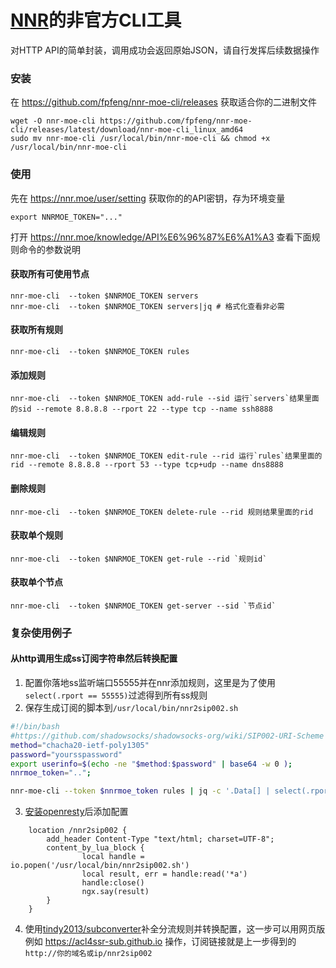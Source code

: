 # [NNR](https://nnr.moe/)的非官方CLI工具
对HTTP API的简单封装，调用成功会返回原始JSON，请自行发挥后续数据操作
### 安装
在 https://github.com/fpfeng/nnr-moe-cli/releases 获取适合你的二进制文件
```console
wget -O nnr-moe-cli https://github.com/fpfeng/nnr-moe-cli/releases/latest/download/nnr-moe-cli_linux_amd64
sudo mv nnr-moe-cli /usr/local/bin/nnr-moe-cli && chmod +x /usr/local/bin/nnr-moe-cli
```
### 使用
先在 https://nnr.moe/user/setting 获取你的的API密钥，存为环境变量
```console
export NNRMOE_TOKEN="..."
```
打开 https://nnr.moe/knowledge/API%E6%96%87%E6%A1%A3 查看下面规则命令的参数说明

#### 获取所有可使用节点
```console
nnr-moe-cli  --token $NNRMOE_TOKEN servers
nnr-moe-cli  --token $NNRMOE_TOKEN servers|jq # 格式化查看非必需
```

#### 获取所有规则
```console
nnr-moe-cli  --token $NNRMOE_TOKEN rules
```

#### 添加规则
```console
nnr-moe-cli  --token $NNRMOE_TOKEN add-rule --sid 运行`servers`结果里面的sid --remote 8.8.8.8 --rport 22 --type tcp --name ssh8888
```

#### 编辑规则
```console
nnr-moe-cli  --token $NNRMOE_TOKEN edit-rule --rid 运行`rules`结果里面的rid --remote 8.8.8.8 --rport 53 --type tcp+udp --name dns8888
```

#### 删除规则
```console
nnr-moe-cli  --token $NNRMOE_TOKEN delete-rule --rid 规则结果里面的rid
```

#### 获取单个规则
```console
nnr-moe-cli  --token $NNRMOE_TOKEN get-rule --rid `规则id`
```


#### 获取单个节点
```console
nnr-moe-cli  --token $NNRMOE_TOKEN get-server --sid `节点id`
```


### 复杂使用例子
#### 从http调用生成ss订阅字符串然后转换配置
1. 配置你落地ss监听端口55555并在nnr添加规则，这里是为了使用`select(.rport == 55555)`过滤得到所有ss规则
2. 保存生成订阅的脚本到`/usr/local/bin/nnr2sip002.sh`
```bash
#!/bin/bash
#https://github.com/shadowsocks/shadowsocks-org/wiki/SIP002-URI-Scheme
method="chacha20-ietf-poly1305"
password="yoursspassword"
export userinfo=$(echo -ne "$method:$password" | base64 -w 0 );
nnrmoe_token="..";

nnr-moe-cli --token $nnrmoe_token rules | jq -c '.Data[] | select(.rport == 55555)' | jq '.host,.port,.name' -r | xargs -d '\n' -n 3 bash -c 'echo ss://$userinfo@$0:$1#$2' | base64 -w 0
```
3. [安装openresty](https://www.linode.com/docs/guides/using-openresty/)后添加配置
```nginx
    location /nnr2sip002 {
        add_header Content-Type "text/html; charset=UTF-8";
        content_by_lua_block {
                local handle = io.popen('/usr/local/bin/nnr2sip002.sh')
                local result, err = handle:read('*a')
                handle:close()
                ngx.say(result)
        }
    }
```
4. 使用[tindy2013/subconverter](https://github.com/tindy2013/subconverter)补全分流规则并转换配置，这一步可以用网页版例如 https://acl4ssr-sub.github.io 操作，订阅链接就是上一步得到的`http://你的域名或ip/nnr2sip002`
